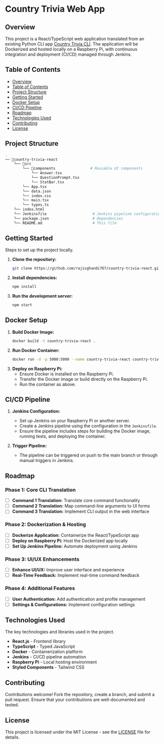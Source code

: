 # **Country Trivia Web App**

## **Overview**

This project is a React/TypeScript web application translated from an existing Python CLI app [Country Trivia CLI](https://github.com/rajivghandi767/country-trivia). The application will be Dockerized and hosted locally on a Raspberry Pi, with continuous integration and deployment (CI/CD) managed through Jenkins.

## **Table of Contents**

- [Overview](#overview)
- [Table of Contents](#table-of-contents)
- [Project Structure](#project-structure)
- [Getting Started](#getting-started)
- [Docker Setup](#docker-setup)
- [CI/CD Pipeline](#cicd-pipeline)
- [Roadmap](#roadmap)
- [Technologies Used](#technologies-used)
- [Contributing](#contributing)
- [License](#license)

## **Project Structure**

```bash
.
── 📁country-trivia-react
    └── 📁src
        └── 📁components                # Reusable UI components
            └── Answer.tsx
            └── QuestionPrompt.tsx
            └── StatBar.tsx
        └── App.tsx
        └── data.json
        └── index.css
        └── main.tsx
        └── types.ts
    └── index.html
    └── Jenkinsfile                     # Jenkins pipeline configuration
    └── package.json                    # Dependencies
    └── README.md                       # This file
```

## **Getting Started**

Steps to set up the project locally.

1. **Clone the repository:**
   ```bash
   git clone https://github.com/rajivghandi767/country-trivia-react.git
   ```
2. **Install dependencies:**
   ```bash
   npm install
   ```
3. **Run the development server:**
   ```bash
   npm start
   ```

## **Docker Setup**

1. **Build Docker Image:**
   ```bash
   docker build -t country-trivia-react .
   ```
2. **Run Docker Container:**
   ```bash
   docker run -d -p 5000:5000 --name country-trivia-react country-trivia-react
   ```
3. **Deploy on Raspberry Pi:**
   - Ensure Docker is installed on the Raspberry Pi.
   - Transfer the Docker image or build directly on the Raspberry Pi.
   - Run the container as above.

## **CI/CD Pipeline**

1. **Jenkins Configuration:**

   - Set up Jenkins on your Raspberry Pi or another server.
   - Create a Jenkins pipeline using the configuration in the `Jenkinsfile`.
   - Ensure the pipeline includes steps for building the Docker image, running tests, and deploying the container.

2. **Trigger Pipeline:**
   - The pipeline can be triggered on push to the main branch or through manual triggers in Jenkins.

## **Roadmap**

### **Phase 1: Core CLI Translation**

- [ ] **Command 1 Translation:** Translate core command functionality
- [ ] **Command 2 Translation:** Map command-line arguments to UI forms
- [ ] **Command 3 Translation:** Implement CLI output in the web interface

### **Phase 2: Dockerization & Hosting**

- [ ] **Dockerize Application:** Containerize the React/TypeScript app
- [ ] **Deploy on Raspberry Pi:** Host the Dockerized app locally
- [ ] **Set Up Jenkins Pipeline:** Automate deployment using Jenkins

### **Phase 3: UI/UX Enhancements**

- [ ] **Enhance UI/UX:** Improve user interface and experience
- [ ] **Real-Time Feedback:** Implement real-time command feedback

### **Phase 4: Additional Features**

- [ ] **User Authentication:** Add authentication and profile management
- [ ] **Settings & Configurations:** Implement configuration settings

## **Technologies Used**

The key technologies and libraries used in the project.

- **React.js** - Frontend library
- **TypeScript** - Typed JavaScript
- **Docker** - Containerization platform
- **Jenkins** - CI/CD pipeline automation
- **Raspberry Pi** - Local hosting environment
- **Styled Components** - Tailwind CSS

## **Contributing**

Contributions welcome! Fork the repository, create a branch, and submit a pull request. Ensure that your contributions are well-documented and tested.

## **License**

This project is licensed under the MIT License - see the [LICENSE](LICENSE) file for details.
